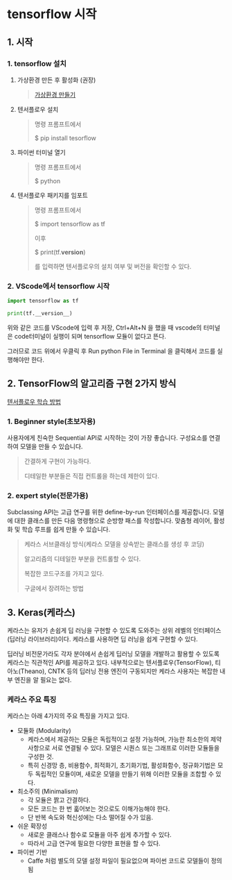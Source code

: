 # tensorflow 시작

## 1. 시작

### 1. tensorflow 설치

1. 가상환경 만든 후 활성화 (권장)

   > [가상환경 만들기](https://github.com/HibernationNo1/TIL/blob/master/%EA%B0%80%EC%83%81%ED%99%98%EA%B2%BD%20%EB%A7%8C%EB%93%A4%EA%B8%B0.md)

2. 텐서플로우 설치

   > 명령 프롬프트에서 
   >
   > $ pip install tesorflow

3. 파이썬 터미널 열기

   > 명령 프롬프트에서 
   >
   > $ python

4. 텐서플로우 패키지를 임포트

   > 명령 프롬프트에서 
   >
   > $ import tensorflow as tf
   >
   > 이후 
   >
   > $ print(tf.__version__)
   >
   > 를 입력하면 텐서플로우의 설치 여부 및 버전을 확인할 수 있다.

   

### 2. VScode에서 tensorflow 시작

```python
import tensorflow as tf

print(tf.__version__)
```

위와 같은 코드를 VScode에 입력 후 저장, Ctrl+Alt+N 을 했을 때 vscode의 터미널은 code터미널이 실행이 되며 tensorflow 모듈이 없다고 뜬다.

그러므로 코드 위에서 우클릭 후 Run python File in Terminal 을 클릭해서 코드를 실행해야만 한다.



## 2. TensorFlow의 알고리즘 구현 2가지 방식

[텐서플로우 학습 방법](https://www.tensorflow.org/overview?hl=ko)

### 1. Beginner style(초보자용)

사용자에게 친숙한 Sequential API로 시작하는 것이 가장 좋습니다. 구성요소를 연결하여 모델을 만들 수 있습니다. 

> 간결하게 구현이 가능하다.
>
> 디테일한 부분들은 직접 컨트롤을 하는데 제한이 있다.

### 2. expert style(전문가용)

Subclassing API는 고급 연구를 위한 define-by-run 인터페이스를 제공합니다. 모델에 대한 클래스를 만든 다음 명령형으로 순방향 패스를 작성합니다. 맞춤형 레이어, 활성화 및 학습 루프를 쉽게 만들 수 있습니다. 

> 케라스 서브클래싱 방식(케라스 모델을 상속받는 클래스를 생성 후 코딩)
>
> 알고리즘의 디테일한 부분을 컨트롤할 수 있다.
>
> 복잡한 코드구조를 가지고 있다.
>
> 구글에서 장려하는 방법



## 3. Keras(케라스)

케라스는 유저가 손쉽게 딥 러닝을 구현할 수 있도록 도와주는 상위 레벨의 인터페이스(딥러닝 라이브러리)이다. 케라스를 사용하면 딥 러닝을 쉽게 구현할 수 있다.

딥러닝 비전문가라도 각자 분야에서 손쉽게 딥러닝 모델을 개발하고 활용할 수 있도록 케라스는 직관적인 API를 제공하고 있다. 내부적으로는 텐서플로우(TensorFlow), 티아노(Theano), CNTK 등의 딥러닝 전용 엔진이 구동되지만 케라스 사용자는 복잡한 내부 엔진을 알 필요는 없다.

### 케라스 주요 특징

케라스는 아래 4가지의 주요 특징을 가지고 있다.

- 모듈화 (Modularity)
  - 케라스에서 제공하는 모듈은 독립적이고 설정 가능하며, 가능한 최소한의 제약사항으로 서로 연결될 수 있다. 모델은 시퀀스 또는 그래프로 이러한 모듈들을 구성한 것.
  - 특히 신경망 층, 비용함수, 최적화기, 초기화기법, 활성화함수, 정규화기법은 모두 독립적인 모듈이며, 새로운 모델을 만들기 위해 이러한 모듈을 조합할 수 있다.
- 최소주의 (Minimalism)
  - 각 모듈은 짥고 간결하다.
  - 모든 코드는 한 번 훏어보는 것으로도 이해가능해야 한다.
  - 단 반복 속도와 혁신성에는 다소 떨어질 수가 있음.
- 쉬운 확장성
  - 새로운 클래스나 함수로 모듈을 아주 쉽게 추가할 수 있다.
  - 따라서 고급 연구에 필요한 다양한 표현을 할 수 있다.
- 파이썬 기반
  - Caffe 처럼 별도의 모델 설정 파일이 필요없으며 파이썬 코드로 모델들이 정의됨
